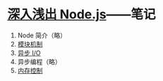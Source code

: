 # [深入浅出 Node.js](https://book.douban.com/subject/25768396/)——笔记

1. Node 简介（略）
2. [模块机制](docs/2.md)
3. [异步 I/O](docs/3.md)
4. 异步编程（略）
5. [内存控制](docs/5.md)

